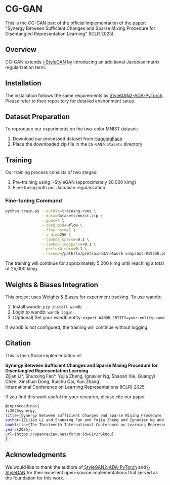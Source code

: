 # CG-GAN

This is the CG-GAN part of the official implementation of the paper: "Synergy Between Sufficient Changes and Sparse Mixing Procedure for Disentangled Representation Learning" (ICLR 2025).

## Overview

CG-GAN extends [i-StyleGAN](https://github.com/Mid-Push/i-stylegan) by introducing an additional Jacobian matrix regularization term.

## Installation

The installation follows the same requirements as [StyleGAN2-ADA-PyTorch](https://github.com/NVlabs/stylegan2-ada-pytorch). Please refer to their repository for detailed environment setup.

## Dataset Preparation

To reproduce our experiments on the two-color MNIST dataset:

1. Download our processed dataset from [HuggingFace](https://huggingface.co/datasets/ShunxingFan/mnist-two-color/tree/main)
2. Place the downloaded zip file in the `CG-GAN/datasets` directory

## Training

Our training process consists of two stages:
1. Pre-training using i-StyleGAN (approximately 20,000 kimg)
2. Fine-tuning with our Jacobian regularization

### Fine-tuning Command

```bash
python train.py --outdir=training-runs \
                --data=datasets/mnist.zip \
                --gpus=4 \
                --cond_mode=flow \
                --flow_norm=1 \
                --i_dim=256 \
                --lambda_sparse=0.1 \
                --lambda_imgsparse=0.1 \
                --perturb_norm=0.1 \
                --resume=/path/to/pretrained/network-snapshot-019356.pkl
```

The training will continue for approximately 5,000 kimg until reaching a total of 25,000 kimg.

## Weights & Biases Integration

This project uses [Weights & Biases](https://wandb.ai/) for experiment tracking. To use wandb:

1. Install wandb: `pip install wandb`
2. Login to wandb: `wandb login`
3. (Optional) Set your wandb entity: `export WANDB_ENTITY=your-entity-name`

If wandb is not configured, the training will continue without logging.

## Citation

This is the official implementation of:

**Synergy Between Sufficient Changes and Sparse Mixing Procedure for Disentangled Representation Learning**  
Zijian Li*, Shunxing Fan*, Yujia Zheng, Ignavier Ng, Shaoan Xie, Guangyi Chen, Xinshuai Dong, Ruichu Cai, Kun Zhang  
International Conference on Learning Representations (ICLR) 2025

If you find this work useful for your research, please cite our paper.
```bash
@inproceedings{
li2025synergy,
title={Synergy Between Sufficient Changes and Sparse Mixing Procedure for Disentangled Representation Learning},
author={Zijian Li and Shunxing Fan and Yujia Zheng and Ignavier Ng and Shaoan Xie and Guangyi Chen and Xinshuai Dong and Ruichu Cai and Kun Zhang},
booktitle={The Thirteenth International Conference on Learning Representations},
year={2025},
url={https://openreview.net/forum?id=G1r2rBkUdu}
}
```
## Acknowledgments

We would like to thank the authors of [StyleGAN2-ADA-PyTorch](https://github.com/NVlabs/stylegan2-ada-pytorch) and [i-StyleGAN](https://github.com/Mid-Push/i-stylegan) for their excellent open-source implementations that served as the foundation for this work.


